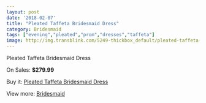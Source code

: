 ```yaml
---
layout: post
date: '2018-02-07'
title: "Pleated Taffeta Bridesmaid Dress"
category: Bridesmaid
tags: ["evening","pleated","prom","dresses","taffeta"]
image: http://img.transblink.com/5249-thickbox_default/pleated-taffeta-bridesmaid-dress.jpg
---
```

Pleated Taffeta Bridesmaid Dress

On Sales: **$279.99**
<a href="https://www.transblink.com/en/bridesmaid/1663-pleated-taffeta-bridesmaid-dress.html"><amp-img layout="responsive" width="600" height="600" src="//img.transblink.com/5249-thickbox_default/pleated-taffeta-bridesmaid-dress.jpg" alt="Pleated Taffeta Bridesmaid Dress 0" /></a>
<a href="https://www.transblink.com/en/bridesmaid/1663-pleated-taffeta-bridesmaid-dress.html"><amp-img layout="responsive" width="600" height="600" src="//img.transblink.com/5250-thickbox_default/pleated-taffeta-bridesmaid-dress.jpg" alt="Pleated Taffeta Bridesmaid Dress 1" /></a>

Buy it: [Pleated Taffeta Bridesmaid Dress](https://www.transblink.com/en/bridesmaid/1663-pleated-taffeta-bridesmaid-dress.html "Pleated Taffeta Bridesmaid Dress")

View more: [Bridesmaid](https://www.transblink.com/en/4-bridesmaid "Bridesmaid")